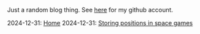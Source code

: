 Just a random blog thing. See [here](https://github.com/StrandedSoftwareDeveloper) for my github account.

2024-12-31: [Home](./index.html)
2024-12-31: [Storing positions in space games](./storingPositionsInSpaceGames.html)
